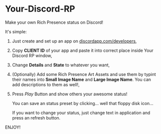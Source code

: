 # Your-Discord-RP

Make your own Rich Presence status on Discord!

It's simple:

1.  Just create and set up an app on [discordapp.com/developers](https://discordapp.com/developers/applications/),

2. Copy **CLIENT ID** of your app and paste it into correct place inside Your Discord RP window,

3. Change **Details** and **State** to whatever you want,

4. (Optionally) Add some Rich Presence Art Assets and use them by typint their names into **Small Image Name** and **Large Image Name**. You can add descriptions to them as well!,

5. Press *Play* Button and show others your awesome status! 

   You can save an status preset by clicking... well that floppy disk icon...

   If you want to change your status, just change text in application and press an refresh button.



ENJOY!



